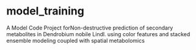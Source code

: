 # model_training
A Model Code Project forNon-destructive prediction of secondary metabolites in Dendrobium nobile Lindl. using color features and stacked ensemble modeling coupled with spatial metabolomics
